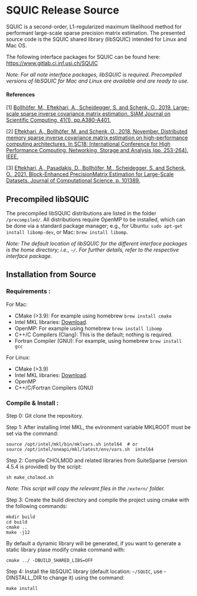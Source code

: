 # SQUIC Release Source

SQUIC is a second-order, L1-regularized maximum likelihood method for performant large-scale sparse precision matrix estimation. The presented source code is the SQUIC shared library (libSQUIC) intended for Linux and Mac OS.

The following interface packages for SQUIC can be found here: https://www.gitlab.ci.inf.usi.ch/SQUIC 

_Note: For all note interface packages, libSQUIC is required. Precompiled versions of libSQUIC for Mac and Linux are available and are ready to use._ 


#### References

[1] [Bollhöfer, M., Eftekhari, A., Scheidegger, S. and Schenk, O., 2019. Large-scale sparse inverse covariance matrix estimation. SIAM Journal on Scientific Computing, 41(1), pp.A380-A401.](https://epubs.siam.org/doi/abs/10.1137/17M1147615?journalCode=sjoce3)

[2] [Eftekhari, A., Bollhöfer, M. and Schenk, O., 2018, November. Distributed memory sparse inverse covariance matrix estimation on high-performance computing architectures. In SC18: International Conference for High Performance Computing, Networking, Storage and Analysis (pp. 253-264). IEEE.](https://dl.acm.org/doi/10.5555/3291656.3291683)

[3] [Eftekhari, A., Pasadakis, D., Bollhöfer, M., Scheidegger, S. and Schenk, O., 2021. Block-Enhanced PrecisionMatrix                 Estimation for Large-Scale Datasets. Journal of Computational Science, p. 101389.](https://www.sciencedirect.com/science/article/pii/S1877750321000776)


## Precompiled libSQUIC

The precompiled libSQUIC distributions are listed in the folder ``/precompiled/``. All distributions require OpenMP to be installed, which can be done via a standard package manager; e.g., for Ubuntu: ``sudo apt-get install libomp-dev``, or  Mac: ``brew install libomp``.  

_Note: The default location of libSQUIC for the different interface packages is the home directory; i.e., ``~/``. For further details, refer to the respective interface package._

## Installation from Source

### Requirements :

For Mac:
- CMake (>3.9): For example using homebrew ``brew install cmake``
- Intel MKL libraries: [Download](https://software.intel.com/content/www/us/en/develop/tools/oneapi/base-toolkit/download.html?operatingsystem=mac&distributions=webdownload&options=online).
- OpenMP: For example using homebrew ``brew install libomp`` 
- C++/C Compilers (Clang): This is the default; nothing is required.
- Fortran Compiler (GNU): For example, using homebrew ``brew install gcc``

For Linux:
- CMake (>3.9)
- Intel MKL libraries: [Download](https://software.intel.com/content/www/us/en/develop/tools/oneapi/base-toolkit/download.html?operatingsystem=linux&distributions=webdownload&options=online).
- OpenMP 
- C++/C/Fortran Compilers (GNU)


### Compile & Install :

Step 0: Git clone the repository.

Step 1: After installing Intel MKL, the evironment variable MKLROOT must be set via the command:
```angular2
source /opt/intel/mkl/bin/mklvars.sh intel64  # or 
source /opt/intel/oneapi/mkl/latest/env/vars.sh  intel64
```

Step 2: Compile CHOLMOD and related libraries from SuiteSparse (version 4.5.4 is provided) by the script:
	
```angular2
sh make_cholmod.sh 
```
_Note: This script will copy the relevant files in the ``/extern/`` folder._

Step 3: Create the build directory and compile the project using cmake with the following commands:  
```angular2
mkdir build
cd build
cmake ..
make -j12
```
By default a dynamic library will be generated, if you want to generate a static library plase modify
cmake command with:
```aungular2
cmake ../ -DBUILD_SHARED_LIBS=OFF
```
Step 4: Install the libSQUIC library (default location: ``~/SQUIC``, use -DINSTALL_DIR to change it)
using the command:

```angular2
make install 
```
